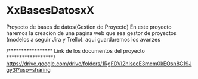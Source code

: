 # XxBasesDatosxX
Proyecto de bases de datos(Gestion de Proyecto) 
En este proyecto haremos la creacion de una pagina web que sea gestor de proyectos (modelos a seguir Jira y Trello).
aqui guardaremos los avanzes 


/***************** Link de los documentos del proyecto ******************/
https://drive.google.com/drive/folders/1RgFDVl2hIsecE3mcm0kEOsn8C19Jgy3I?usp=sharing
